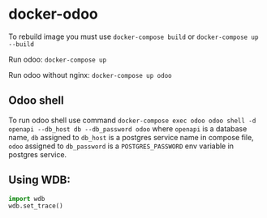 # docker-odoo

To rebuild image you must use `docker-compose build` or `docker-compose up --build`

Run odoo: `docker-compose up`

Run odoo without nginx: `docker-compose up odoo`

## Odoo shell
To run odoo shell use command `docker-compose exec odoo odoo shell -d openapi --db_host db --db_password odoo`
where `openapi` is a database name, `db` assigned to `db_host` is a postgres service name in compose file, 
`odoo` assigned to `db_password` is a `POSTGRES_PASSWORD` env variable in postgres service.

## Using WDB:

``` python
import wdb
wdb.set_trace()
```